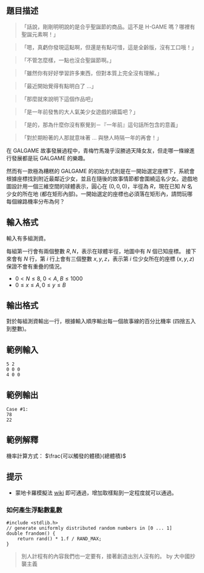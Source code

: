 ## 題目描述 ##

> 「話說，剛剛明明說的是合乎聖誕節的商品。這不是 H-GAME 嗎？哪裡有聖誕元素啊！」

> 「嗯，真虧你發現這點啊，但還是有點可惜，這是全齡版，沒有工口哦！」

> 「不管怎麼樣，一點也沒合聖誕節啊。」

> 「雖然你有好好學習許多東西，但對本質上完全沒有理解。」

> 「最近開始覺得有點明白了 …」

> 「那麼就來說明下這個作品吧」

> 「是一年前發售的大人氣美少女遊戲的續篇吧？」

> 「是的，那為什麼你沒有察覺到－『一年前』這句話所包含的意義」

> 「對於期盼著的人那就意味著 … 與戀人時隔一年的再會！」

在 GALGAME 故事發展過程中，青梅竹馬幾乎沒勝過天降女友，但走哪一條線進行發展都是玩 GALGAME 的樂趣。

然而有一款極為糟糕的 GALGAME 的初始方式則是在一開始選定座標下，系統會根據座標找到附近最鄰近少女，並且在隨後的故事情節都會圍繞這名少女。遊戲地圖設計用一個三維空間的球體表示，圓心在 $(0, 0, 0)$，半徑為 $R$，現在已知 $N$ 名少女的所在地 (都在矩形內部)。一開始選定的座標也必須落在矩形內，請問玩哪每個線路機率分布為何？

## 輸入格式 ##

輸入有多組測資。

每組第一行會有兩個整數 $R, N$，表示在球體半徑，地圖中有 $N$ 個已知座標。
接下來會有 $N$ 行，第 $i$ 行上會有三個整數 $x, y, z$，表示第 $i$ 位少女所在的座標 $(x, y, z)$ 保證不會有重疊的情況。

* $0 < N \le 8, \; 0 < A, \; B \le 1000$
* $0 \le x \le A, 0 \le y \le B$

## 輸出格式 ##

對於每組測資輸出一行，根據輸入順序輸出每一個故事線的百分比機率 (四捨五入到整數)。

## 範例輸入 ##

```
5 2
0 0 0
4 0 0
```

## 範例輸出 ##

```
Case #1:
78
22
```

## 範例解釋 ##

機率計算方式： $\frac{可以觸發的體積}{總體積}$

## 提示 ##

* 蒙地卡羅模擬法 [wiki](https://en.wikipedia.org/wiki/Monte_Carlo_method) 即可通過，增加取樣點到一定程度就可以通過。

### 如何產生浮點數亂數 ###

```
#include <stdlib.h>
// generate uniformly distributed random numbers in [0 ... 1]
double frandom() {
	return rand() * 1.f / RAND_MAX;
}
```

> 別人計程有的內容我們也一定要有，接著創造出別人沒有的。 by 大中國抄襲主義